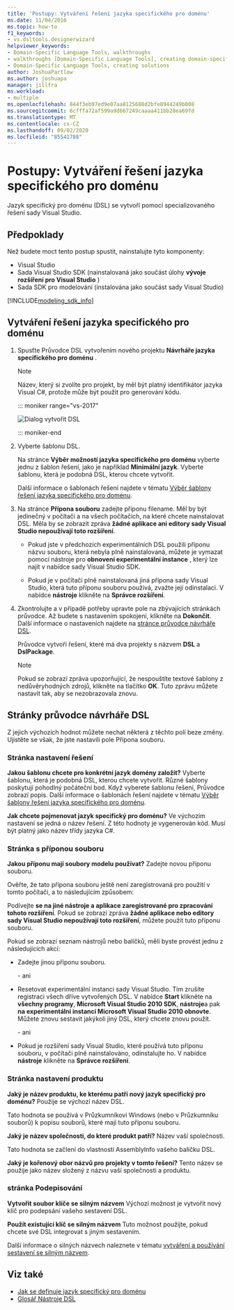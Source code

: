 ```yaml
---
title: 'Postupy: Vytváření řešení jazyka specifického pro doménu'
ms.date: 11/04/2016
ms.topic: how-to
f1_keywords:
- vs.dsltools.designerwizard
helpviewer_keywords:
- Domain-Specific Language Tools, walkthroughs
- walkthroughs [Domain-Specific Language Tools], creating domain-specific language
- Domain-Specific Language Tools, creating solutions
author: JoshuaPartlow
ms.author: joshuapa
manager: jillfra
ms.workload:
- multiple
ms.openlocfilehash: 844f3eb97ed9e07aa8125688d2bfe8944249b008
ms.sourcegitcommit: 6cfffa72af599a9d667249caaaa411bb28ea69fd
ms.translationtype: MT
ms.contentlocale: cs-CZ
ms.lasthandoff: 09/02/2020
ms.locfileid: "85541788"
---
```

# <a name="how-to-create-a-domain-specific-language-solution"></a>Postupy: Vytváření řešení jazyka specifického pro doménu
Jazyk specifický pro doménu (DSL) se vytvoří pomocí specializovaného řešení sady Visual Studio.

## <a name="prerequisites"></a>Předpoklady

Než budete moct tento postup spustit, nainstalujte tyto komponenty:

- Visual Studio
- Sada Visual Studio SDK (nainstalovaná jako součást úlohy **vývoje rozšíření pro Visual Studio** )
- Sada SDK pro modelování (instalována jako součást sady Visual Studio)

[!INCLUDE[modeling_sdk_info](includes/modeling_sdk_info.md)]

## <a name="creating-a-domain-specific-language-solution"></a>Vytváření řešení jazyka specifického pro doménu

1. Spusťte Průvodce DSL vytvořením nového projektu **Návrháře jazyka specifického pro doménu** .

   > [!NOTE]
   > Název, který si zvolíte pro projekt, by měl být platný identifikátor jazyka Visual C#, protože může být použit pro generování kódu.

   ::: moniker range="vs-2017"

   ![Dialog vytvořit DSL](../modeling/media/create_dsldialog.png)

   ::: moniker-end

2. Vyberte šablonu DSL.

    Na stránce **Výběr možností jazyka specifického pro doménu** vyberte jednu z šablon řešení, jako je například **Minimální jazyk**. Vyberte šablonu, která je podobná DSL, kterou chcete vytvořit.

    Další informace o šablonách řešení najdete v tématu [Výběr šablony řešení jazyka specifického pro doménu](../modeling/choosing-a-domain-specific-language-solution-template.md).

3. Na stránce **Přípona souboru** zadejte příponu filename. Měl by být jedinečný v počítači a na všech počítačích, na které chcete nainstalovat DSL. Měla by se zobrazit zpráva **žádné aplikace ani editory sady Visual Studio nepoužívají toto rozšíření**.

   - Pokud jste v předchozích experimentálních DSL použili příponu názvu souboru, která nebyla plně nainstalovaná, můžete je vymazat pomocí nástroje pro **obnovení experimentální instance** , který lze najít v nabídce sady Visual Studio SDK.

   - Pokud je v počítači plně nainstalovaná jiná přípona sady Visual Studio, která tuto příponu souboru používá, zvažte její odinstalaci. V nabídce **nástroje** klikněte na **Správce rozšíření**.

4. Zkontrolujte a v případě potřeby upravte pole na zbývajících stránkách průvodce. Až budete s nastavením spokojeni, klikněte na **Dokončit**. Další informace o nastaveních najdete na [stránce průvodce návrháře DSL](#settings).

    Průvodce vytvoří řešení, které má dva projekty s názvem **DSL** a **DslPackage**.

   > [!NOTE]
   > Pokud se zobrazí zpráva upozorňující, že nespouštíte textové šablony z nedůvěryhodných zdrojů, klikněte na tlačítko **OK**. Tuto zprávu můžete nastavit tak, aby se nezobrazovala znovu.

## <a name="the-dsl-designer-wizard-pages"></a><a name="settings"></a> Stránky průvodce návrháře DSL
 Z jejich výchozích hodnot můžete nechat některá z těchto polí beze změny. Ujistěte se však, že jste nastavili pole Přípona souboru.

### <a name="solution-settings-page"></a>Stránka nastavení řešení
 **Jakou šablonu chcete pro konkrétní jazyk domény založit?**
Vyberte šablonu, která je podobná DSL, kterou chcete vytvořit. Různé šablony poskytují pohodlný počáteční bod. Když vyberete šablonu řešení, Průvodce zobrazí popis. Další informace o šablonách řešení najdete v tématu [Výběr šablony řešení jazyka specifického pro doménu](../modeling/choosing-a-domain-specific-language-solution-template.md).

 **Jak chcete pojmenovat jazyk specifický pro doménu?**
Ve výchozím nastavení se jedná o název řešení. Z této hodnoty je vygenerován kód. Musí být platný jako název třídy jazyka C#.

### <a name="file-extension-page"></a>Stránka s příponou souboru
 **Jakou příponu mají soubory modelu používat?**
Zadejte novou příponu souboru.

 Ověřte, že tato přípona souboru ještě není zaregistrovaná pro použití v tomto počítači, a to následujícím způsobem:

 Podívejte **se na jiné nástroje a aplikace zaregistrované pro zpracování tohoto rozšíření**. Pokud se zobrazí zpráva **žádné aplikace nebo editory sady Visual Studio nepoužívají toto rozšíření**, můžete použít tuto příponu souboru.

 Pokud se zobrazí seznam nástrojů nebo balíčků, měli byste provést jednu z následujících akcí:

- Zadejte jinou příponu souboru.

     \- ani

- Resetovat experimentální instanci sady Visual Studio. Tím zrušíte registraci všech dříve vytvořených DSL. V nabídce **Start** klikněte na **všechny programy**, **Microsoft Visual Studio 2010 SDK**, **nástroje**a pak **na experimentální instanci Microsoft Visual Studio 2010 obnovte**. Můžete znovu sestavit jakýkoli jiný DSL, který chcete znovu použít.

     \- ani

- Pokud je rozšíření sady Visual Studio, které používá tuto příponu souboru, v počítači plně nainstalováno, odinstalujte ho. V nabídce **nástroje** klikněte na **Správce rozšíření**.

### <a name="product-settings-page"></a>Stránka nastavení produktu
 **Jaký je název produktu, ke kterému patří nový jazyk specifický pro doménu?**
Použije se výchozí název DSL.

 Tato hodnota se používá v Průzkumníkovi Windows (nebo v Průzkumníku souborů) k popisu souborů, které mají tuto příponu souboru.

 **Jaký je název společnosti, do které produkt patří?**
Název vaší společnosti.

 Tato hodnota se začlení do vlastností AssemblyInfo vašeho balíčku DSL.

 **Jaký je kořenový obor názvů pro projekty v tomto řešení?**
Tento název se použije jako název složený z názvu vaší společnosti a produktu.

### <a name="signing-page"></a>stránka Podepisování
 **Vytvořit soubor klíče se silným názvem** Výchozí možnost je vytvořit nový klíč pro podepsání vašeho sestavení DSL.

 **Použít existující klíč se silným názvem** Tuto možnost použijte, pokud chcete své DSL integrovat s jiným sestavením.

 Další informace o silných názvech naleznete v tématu [vytváření a používání sestavení se silným názvem](/dotnet/standard/assembly/create-use-strong-named).

## <a name="see-also"></a>Viz také

- [Jak se definuje jazyk specifický pro doménu](../modeling/how-to-define-a-domain-specific-language.md)
- [Glosář Nástroje DSL](https://msdn.microsoft.com/ca5e84cb-a315-465c-be24-76aa3df276aa)
